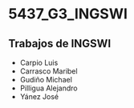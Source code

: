 # 5437_G3_INGSWI
## Trabajos de INGSWI

- Carpio Luis
- Carrasco Maribel
- Gudiño Michael
- Pilligua Alejandro
- Yánez José
